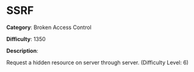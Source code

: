 # SSRF

**Category**: Broken Access Control

**Difficulty**: 1350

**Description**:

Request a hidden resource on server through server. (Difficulty Level: 6)
